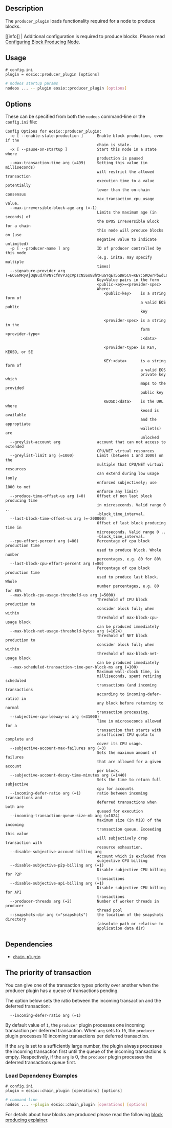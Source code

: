 
## Description

The `producer_plugin` loads functionality required for a node to produce blocks.

[[info]]
| Additional configuration is required to produce blocks. Please read [Configuring Block Producing Node](../../02_usage/02_node-setups/00_producing-node.md).

## Usage

```console
# config.ini
plugin = eosio::producer_plugin [options]
```
```sh
# nodeos startup params
nodeos ... -- plugin eosio::producer_plugin [options]
```

## Options

These can be specified from both the `nodeos` command-line or the `config.ini` file:

```console
Config Options for eosio::producer_plugin:
  -e [ --enable-stale-production ]      Enable block production, even if the
                                        chain is stale.
  -x [ --pause-on-startup ]             Start this node in a state where
                                        production is paused
  --max-transaction-time arg (=499)     Setting this value (in milliseconds)
                                        will restrict the allowed transaction
                                        execution time to a value potentially
                                        lower than the on-chain consensus
                                        max_transaction_cpu_usage value.
  --max-irreversible-block-age arg (=-1)
                                        Limits the maximum age (in seconds) of
                                        the DPOS Irreversible Block for a chain
                                        this node will produce blocks on (use
                                        negative value to indicate unlimited)
  -p [ --producer-name ] arg            ID of producer controlled by this node
                                        (e.g. inita; may specify multiple
                                        times)
  --signature-provider arg (=EOS6MRyAjQq8ud7hVNYcfnVPJqcVpscN5So8BhtHuGYqET5GDW5CV=KEY:5KQwrPbwdL6PhXujxW37FSSQZ1JiwsST4cqQzDeyXtP79zkvFD3)
                                        Key=Value pairs in the form
                                        <public-key>=<provider-spec>
                                        Where:
                                           <public-key>    is a string form of
                                                           a valid EOS public
                                                           key

                                           <provider-spec> is a string in the
                                                           form <provider-type>
                                                           :<data>

                                           <provider-type> is KEY, KEOSD, or SE

                                           KEY:<data>      is a string form of
                                                           a valid EOS
                                                           private key which
                                                           maps to the provided
                                                           public key

                                           KEOSD:<data>    is the URL where
                                                           keosd is available
                                                           and the approptiate
                                                           wallet(s) are
                                                           unlocked
  --greylist-account arg                account that can not access to extended
                                        CPU/NET virtual resources
  --greylist-limit arg (=1000)          Limit (between 1 and 1000) on the
                                        multiple that CPU/NET virtual resources
                                        can extend during low usage (only
                                        enforced subjectively; use 1000 to not
                                        enforce any limit)
  --produce-time-offset-us arg (=0)     Offset of non last block producing time
                                        in microseconds. Valid range 0 ..
                                        -block_time_interval.
  --last-block-time-offset-us arg (=-200000)
                                        Offset of last block producing time in
                                        microseconds. Valid range 0 ..
                                        -block_time_interval.
  --cpu-effort-percent arg (=80)        Percentage of cpu block production time
                                        used to produce block. Whole number
                                        percentages, e.g. 80 for 80%
  --last-block-cpu-effort-percent arg (=80)
                                        Percentage of cpu block production time
                                        used to produce last block. Whole
                                        number percentages, e.g. 80 for 80%
  --max-block-cpu-usage-threshold-us arg (=5000)
                                        Threshold of CPU block production to
                                        consider block full; when within
                                        threshold of max-block-cpu-usage block
                                        can be produced immediately
  --max-block-net-usage-threshold-bytes arg (=1024)
                                        Threshold of NET block production to
                                        consider block full; when within
                                        threshold of max-block-net-usage block
                                        can be produced immediately
  --max-scheduled-transaction-time-per-block-ms arg (=100)
                                        Maximum wall-clock time, in
                                        milliseconds, spent retiring scheduled
                                        transactions (and incoming transactions
                                        according to incoming-defer-ratio) in
                                        any block before returning to normal
                                        transaction processing.
  --subjective-cpu-leeway-us arg (=31000)
                                        Time in microseconds allowed for a
                                        transaction that starts with
                                        insufficient CPU quota to complete and
                                        cover its CPU usage.
  --subjective-account-max-failures arg (=3)
                                        Sets the maximum amount of failures
                                        that are allowed for a given account
                                        per block.
  --subjective-account-decay-time-minutes arg (=1440)
                                        Sets the time to return full subjective
                                        cpu for accounts
  --incoming-defer-ratio arg (=1)       ratio between incoming transactions and
                                        deferred transactions when both are
                                        queued for execution
  --incoming-transaction-queue-size-mb arg (=1024)
                                        Maximum size (in MiB) of the incoming
                                        transaction queue. Exceeding this value
                                        will subjectively drop transaction with
                                        resource exhaustion.
  --disable-subjective-account-billing arg
                                        Account which is excluded from
                                        subjective CPU billing
  --disable-subjective-p2p-billing arg (=1)
                                        Disable subjective CPU billing for P2P
                                        transactions
  --disable-subjective-api-billing arg (=1)
                                        Disable subjective CPU billing for API
                                        transactions
  --producer-threads arg (=2)           Number of worker threads in producer
                                        thread pool
  --snapshots-dir arg (="snapshots")    the location of the snapshots directory
                                        (absolute path or relative to
                                        application data dir)
```

## Dependencies

* [`chain_plugin`](../chain_plugin/index.md)

## The priority of transaction

You can give one of the transaction types priority over another when the producer plugin has a queue of transactions pending.

The option below sets the ratio between the incoming transaction and the deferred transaction:

```console
  --incoming-defer-ratio arg (=1)       
```

By default value of `1`, the `producer` plugin processes one incoming transaction per deferred transaction. When `arg` sets to `10`, the `producer` plugin processes 10 incoming transactions per deferred transaction.

If the `arg` is set to a sufficiently large number, the plugin always processes the incoming transaction first until the queue of the incoming transactions is empty. Respectively, if the `arg` is 0, the `producer` plugin processes the deferred transactions queue first.


### Load Dependency Examples

```console
# config.ini
plugin = eosio::chain_plugin [operations] [options]
```
```sh
# command-line
nodeos ... --plugin eosio::chain_plugin [operations] [options]
```

For details about how blocks are produced please read the following [block producing explainer](10_block-producing-explained.md).
